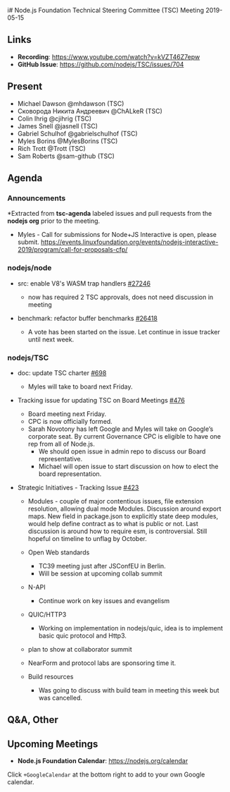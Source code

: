 i# Node.js Foundation Technical Steering Committee (TSC) Meeting 2019-05-15

## Links

* **Recording**: https://www.youtube.com/watch?v=kVZT46Z7epw
* **GitHub Issue**: https://github.com/nodejs/TSC/issues/704

## Present

* Michael Dawson @mhdawson (TSC)
* Сковорода Никита Андреевич @ChALkeR (TSC)
* Colin Ihrig @cjihrig (TSC)
* James Snell @jasnell (TSC)
* Gabriel Schulhof @gabrielschulhof (TSC)
* Myles Borins @MylesBorins (TSC)
* Rich Trott @Trott (TSC)
* Sam Roberts @sam-github (TSC)

## Agenda

### Announcements
 
*Extracted from **tsc-agenda** labeled issues and pull requests from the **nodejs org** prior to the meeting.

  * Myles - Call for submissions for Node+JS Interactive is open, please submit. https://events.linuxfoundation.org/events/nodejs-interactive-2019/program/call-for-proposals-cfp/

### nodejs/node

* src: enable V8's WASM trap handlers [#27246](https://github.com/nodejs/node/pull/27246)
  * now has required 2 TSC approvals, does not need discussion in meeting

* benchmark: refactor buffer benchmarks [#26418](https://github.com/nodejs/node/pull/26418)
  * A vote has been started on the issue. Let continue in issue tracker until next week.
  
### nodejs/TSC

* doc: update TSC charter [#698](https://github.com/nodejs/TSC/pull/698)
  * Myles will take to board next Friday.

* Tracking issue for updating TSC on Board Meetings [#476](https://github.com/nodejs/TSC/issues/476)
  * Board meeting next Friday. 
  * CPC is now officially formed.
  * Sarah Novotony has left Google and Myles will take on Google’s corporate seat.  By current
    Governance CPC is eligible to have one rep from all of Node.js.
    * We should open issue in admin repo to discuss our Board representative.
    * Michael will open issue to start discussion on how to elect the board representation.

* Strategic Initiatives - Tracking Issue [#423](https://github.com/nodejs/TSC/issues/423)
  * Modules - couple of major contentious issues, file extension resolution, allowing dual mode 
    Modules.  Discussion around export maps.  New field in package.json to explicitly state
    deep modules, would help define contract as to what is public or not. Last discussion is
    around how to require esm, is controversial. Still hopeful on timeline to unflag by October.
  * Open Web standards
    * TC39 meeting just after JSConfEU in Berlin.  
    * Will be session at upcoming collab summit

  * N-API
    * Continue work on key issues and evangelism

  * QUIC/HTTP3
    * Working on implementation in nodejs/quic, idea is to implement basic quic protocol and
      Http3.
   * plan to show at collaborator summit
   * NearForm and protocol labs are sponsoring time it.

  * Build resources
    * Was going to discuss with build team in meeting this week but was cancelled.


## Q&A, Other

## Upcoming Meetings

* **Node.js Foundation Calendar**: https://nodejs.org/calendar

Click `+GoogleCalendar` at the bottom right to add to your own Google calendar.


